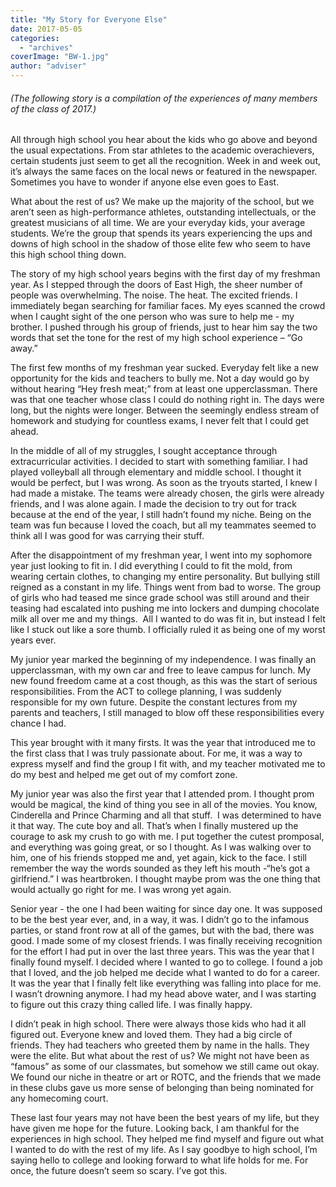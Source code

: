 ```yaml
---
title: "My Story for Everyone Else"
date: 2017-05-05
categories: 
  - "archives"
coverImage: "BW-1.jpg"
author: "adviser"
---
```


###### (The following story is a compilation of the experiences of many members of the class of 2017.)

All through high school you hear about the kids who go above and beyond the usual expectations. From star athletes to the academic overachievers, certain students just seem to get all the recognition. Week in and week out, it’s always the same faces on the local news or featured in the newspaper. Sometimes you have to wonder if anyone else even goes to East.

What about the rest of us? We make up the majority of the school, but we aren’t seen as high-performance athletes, outstanding intellectuals, or the greatest musicians of all time. We are your everyday kids, your average students. We’re the group that spends its years experiencing the ups and downs of high school in the shadow of those elite few who seem to have this high school thing down.

The story of my high school years begins with the first day of my freshman year. As I stepped through the doors of East High, the sheer number of people was overwhelming. The noise. The heat. The excited friends. I immediately began searching for familiar faces. My eyes scanned the crowd when I caught sight of the one person who was sure to help me - my brother. I pushed through his group of friends, just to hear him say the two words that set the tone for the rest of my high school experience – “Go away.”

The first few months of my freshman year sucked. Everyday felt like a new opportunity for the kids and teachers to bully me. Not a day would go by without hearing “Hey fresh meat;” from at least one upperclassman. There was that one teacher whose class I could do nothing right in. The days were long, but the nights were longer. Between the seemingly endless stream of homework and studying for countless exams, I never felt that I could get ahead.

In the middle of all of my struggles, I sought acceptance through extracurricular activities. I decided to start with something familiar. I had played volleyball all through elementary and middle school. I thought it would be perfect, but I was wrong. As soon as the tryouts started, I knew I had made a mistake. The teams were already chosen, the girls were already friends, and I was alone again. I made the decision to try out for track because at the end of the year, I still hadn’t found my niche. Being on the team was fun because I loved the coach, but all my teammates seemed to think all I was good for was carrying their stuff.

After the disappointment of my freshman year, I went into my sophomore year just looking to fit in. I did everything I could to fit the mold, from wearing certain clothes, to changing my entire personality. But bullying still reigned as a constant in my life. Things went from bad to worse. The group of girls who had teased me since grade school was still around and their teasing had escalated into pushing me into lockers and dumping chocolate milk all over me and my things.  All I wanted to do was fit in, but instead I felt like I stuck out like a sore thumb. I officially ruled it as being one of my worst years ever.

My junior year marked the beginning of my independence. I was finally an upperclassman, with my own car and free to leave campus for lunch. My new found freedom came at a cost though, as this was the start of serious responsibilities. From the ACT to college planning, I was suddenly responsible for my own future. Despite the constant lectures from my parents and teachers, I still managed to blow off these responsibilities every chance I had.

This year brought with it many firsts. It was the year that introduced me to the first class that I was truly passionate about. For me, it was a way to express myself and find the group I fit with, and my teacher motivated me to do my best and helped me get out of my comfort zone.

My junior year was also the first year that I attended prom. I thought prom would be magical, the kind of thing you see in all of the movies. You know, Cinderella and Prince Charming and all that stuff.  I was determined to have it that way. The cute boy and all. That’s when I finally mustered up the courage to ask my crush to go with me. I put together the cutest promposal, and everything was going great, or so I thought. As I was walking over to him, one of his friends stopped me and, yet again, kick to the face. I still remember the way the words sounded as they left his mouth -“he’s got a girlfriend.” I was heartbroken. I thought maybe prom was the one thing that would actually go right for me. I was wrong yet again.

Senior year - the one I had been waiting for since day one. It was supposed to be the best year ever, and, in a way, it was. I didn’t go to the infamous parties, or stand front row at all of the games, but with the bad, there was good. I made some of my closest friends. I was finally receiving recognition for the effort I had put in over the last three years. This was the year that I finally found myself. I decided where I wanted to go to college. I found a job that I loved, and the job helped me decide what I wanted to do for a career. It was the year that I finally felt like everything was falling into place for me. I wasn’t drowning anymore. I had my head above water, and I was starting to figure out this crazy thing called life. I was finally happy.

I didn’t peak in high school. There were always those kids who had it all figured out. Everyone knew and loved them. They had a big circle of friends. They had teachers who greeted them by name in the halls. They were the elite. But what about the rest of us? We might not have been as “famous” as some of our classmates, but somehow we still came out okay. We found our niche in theatre or art or ROTC, and the friends that we made in these clubs gave us more sense of belonging than being nominated for any homecoming court.

These last four years may not have been the best years of my life, but they have given me hope for the future. Looking back, I am thankful for the experiences in high school. They helped me find myself and figure out what I wanted to do with the rest of my life. As I say goodbye to high school, I’m saying hello to college and looking forward to what life holds for me. For once, the future doesn’t seem so scary. I’ve got this.

